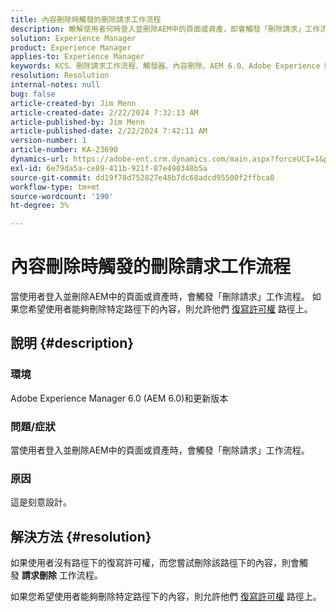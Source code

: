 ```yaml
---
title: 內容刪除時觸發的刪除請求工作流程
description: 瞭解使用者何時登入並刪除AEM中的頁面或資產，即會觸發「刪除請求」工作流程。
solution: Experience Manager
product: Experience Manager
applies-to: Experience Manager
keywords: KCS、刪除請求工作流程、觸發器、內容刪除、AEM 6.0、Adobe Experience Manager 6.0、常見問題集
resolution: Resolution
internal-notes: null
bug: false
article-created-by: Jim Menn
article-created-date: 2/22/2024 7:32:13 AM
article-published-by: Jim Menn
article-published-date: 2/22/2024 7:42:11 AM
version-number: 1
article-number: KA-23690
dynamics-url: https://adobe-ent.crm.dynamics.com/main.aspx?forceUCI=1&pagetype=entityrecord&etn=knowledgearticle&id=6fc7b07a-54d1-ee11-9079-6045bd006268
exl-id: 6e79da5a-ce89-411b-921f-87e490348b5a
source-git-commit: dd19f78d752827e48b7dc68adcd95500f2ffbca0
workflow-type: tm+mt
source-wordcount: '190'
ht-degree: 3%

---
```


# 內容刪除時觸發的刪除請求工作流程


當使用者登入並刪除AEM中的頁面或資產時，會觸發「刪除請求」工作流程。 如果您希望使用者能夠刪除特定路徑下的內容，則允許他們 [復寫許可權](https://experienceleague.adobe.com/docs/experience-manager-release-information/aem-release-updates/previous-updates/aem-previous-versions.html) 路徑上。

## 說明 {#description}


### 環境

Adobe Experience Manager 6.0 (AEM 6.0)和更新版本

### 問題/症狀

當使用者登入並刪除AEM中的頁面或資產時，會觸發「刪除請求」工作流程。

### 原因

這是刻意設計。


## 解決方法 {#resolution}


如果使用者沒有路徑下的復寫許可權，而您嘗試刪除該路徑下的內容，則會觸發 <b>請求刪除</b> 工作流程。

如果您希望使用者能夠刪除特定路徑下的內容，則允許他們 [復寫許可權](https://experienceleague.adobe.com/docs/experience-manager-release-information/aem-release-updates/previous-updates/aem-previous-versions.html) 路徑上。

